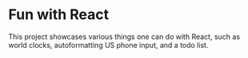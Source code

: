 # Fun with React

This project showcases various things one can do with React, such as world clocks, autoformatting US phone input, and a todo list.
